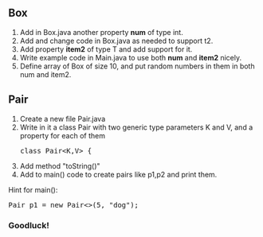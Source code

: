 ## Box
1. Add in Box.java another property **num** of type int.
2. Add and change code in Box.java as needed to support t2.
3. Add property **item2** of type T and add support for it.
4. Write example code in Main.java to use both **num** and **item2** nicely.
5. Define array of Box<Double> of size 10, and put random numbers in them in both num and item2.

## Pair
1. Create a new file Pair.java
2. Write in it a class Pair with two generic type parameters K and V, and a property for each of them <pre>class Pair<K,V> {</pre>
3. Add method "toString()"
4. Add to main() code to create pairs like p1,p2 and print them.

Hint for main():
<pre>
Pair<Integer, String> p1 = new Pair<>(5, "dog");
</pre>
### Goodluck!
